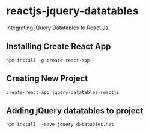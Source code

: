 # reactjs-jquery-datatables
Integrating jQuery Datatables to React Js.

## Installing Create React App
`npm install -g create-react-app`

## Creating New Project
`create-react-app jquery-datatables-reactjs`

## Adding jQuery datatables to project
`npm install --save jquery datatables.net`